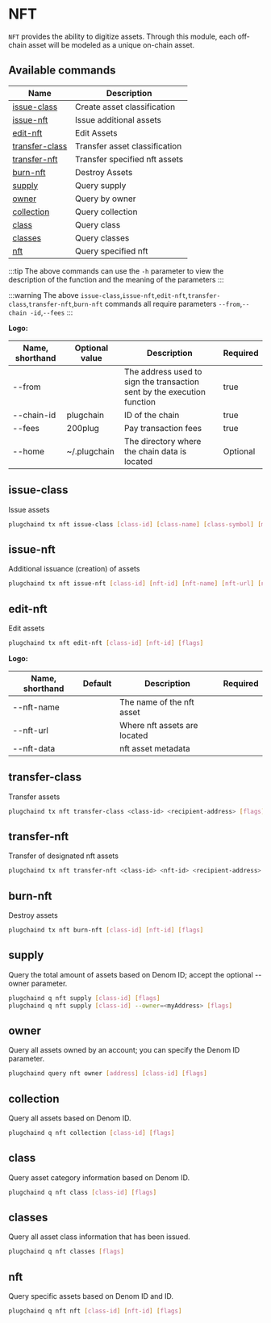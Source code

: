# NFT

`NFT` provides the ability to digitize assets. Through this module, each off-chain asset will be modeled as a unique on-chain asset.

## Available commands

| Name                                     | Description |
| ---------------------------------------- | ----------- |
| [issue-class](#issue-class)              | Create asset classification |
| [issue-nft](#issue-nft)                  | Issue additional assets |
| [edit-nft](#edit-nft)                    | Edit Assets |
| [transfer-class](#transfer-class)        | Transfer asset classification |
| [transfer-nft](#transfer-nft)            | Transfer specified nft assets |
| [burn-nft](#burn-nft)                    | Destroy Assets |
| [supply](#supply)                        | Query supply |
| [owner](#owner)                          | Query by owner |
| [collection](#collection)                | Query collection |
| [class](#class)                          | Query class |
| [classes](#classes)                       | Query classes |
| [nft](#nft)                              | Query specified nft |

:::tip
The above commands can use the `-h` parameter to view the description of the function and the meaning of the parameters
:::

:::warning
The above `issue-class`,`issue-nft`,`edit-nft`,`transfer-class`,`transfer-nft`,`burn-nft` commands all require parameters `--from`,`--chain -id`,`--fees`
:::

**Logo:**

| Name, shorthand | Optional value | Description | Required |
| ----------- | ---- | ------------------ | ---- |
| --from | | The address used to sign the transaction sent by the execution function | true |
| --chain-id | plugchain | ID of the chain | true |
| --fees | 200plug | Pay transaction fees | true |
| --home | ~/.plugchain | The directory where the chain data is located | Optional |


## issue-class

Issue assets

```bash
plugchaind tx nft issue-class [class-id] [class-name] [class-symbol] [mint-restricted] [edit-restricted] [schema-content or path to schema.json] [flags]
```

## issue-nft

Additional issuance (creation) of assets

```bash
plugchaind tx nft issue-nft [class-id] [nft-id] [nft-name] [nft-url] [nft-data] [nft-recipient] [flags]
```


## edit-nft

Edit assets

```bash
plugchaind tx nft edit-nft [class-id] [nft-id] [flags]
```

**Logo:**

| Name, shorthand | Default | Description | Required |
| ---------- | ---- | ------------------ | ---- |
| --nft-name | | The name of the nft asset | |
| --nft-url | | Where nft assets are located | |
| --nft-data | |nft asset metadata | |

## transfer-class

Transfer assets

```bash
plugchaind tx nft transfer-class <class-id> <recipient-address> [flags]
```

## transfer-nft

Transfer of designated nft assets

```bash
plugchaind tx nft transfer-nft <class-id> <nft-id> <recipient-address> [flags]
```

## burn-nft

Destroy assets

```bash
plugchaind tx nft burn-nft [class-id] [nft-id] [flags]
```


## supply

Query the total amount of assets based on Denom ID; accept the optional --owner parameter.


```bash
plugchaind q nft supply [class-id] [flags]
plugchaind q nft supply [class-id] --owner=<myAddress> [flags]
```

## owner

Query all assets owned by an account; you can specify the Denom ID parameter.


```bash
plugchaind query nft owner [address] [class-id] [flags]
```

## collection

Query all assets based on Denom ID.


```bash
plugchaind q nft collection [class-id] [flags]
```

## class

Query asset category information based on Denom ID.


```bash
plugchaind q nft class [class-id] [flags]
```

## classes

Query all asset class information that has been issued.

```bash
plugchaind q nft classes [flags]
```

## nft

Query specific assets based on Denom ID and ID.

```bash
plugchaind q nft nft [class-id] [nft-id] [flags]
```